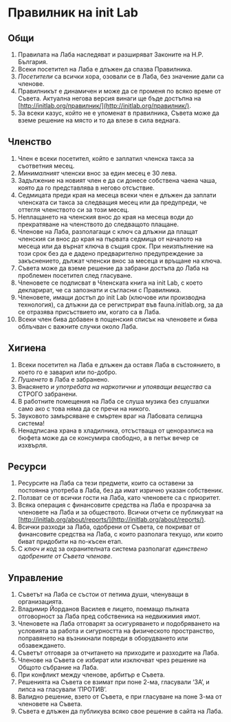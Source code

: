 # Правилник на init Lab

## Общи

1. Правилата на Лаба наследяват и разширяват Законите на Н.Р. България.
2. Всеки посетител на Лаба е длъжен да спазва Правилника.
3. *Посетители* са всички хора, озовали се в Лаба, без значение дали са членове.
4. Правилникът е динамичен и може да се променя по всяко време от
   Съвета. Актуална негова версия винаги ще бъде достъпна на
   [http://initlab.org/правилник/](http://initlab.org/правилник/).
5. За всеки казус, който не е упоменат в правилника, Съвета може да вземе
   решение на място и то да влезе в сила веднага.

## Членство

1. Член е всеки посетител, който е заплатил членска такса за съответния месец.
2. *Минималният* членски внос за един месец е 30 лева.
3. Задължение на новият член е да си донесе собствена чаена чаша, която да го
   представлява в негово отсъствие.
4. Седмицата преди края на месеца всеки член е длъжен да заплати членската си
   такса за следващия месец или да предупреди, че оттегля членството си за този
   месец.
5. Неплащането на членския внос до края на месеца води до прекратяване на
   членството до следващото плащане.
6. Членове на Лаба, разполагащи с ключ са длъжни да плащат членския си внос до
   края на първата седмица от началото на месеца или да върнат ключа в същия
   срок. При неизпълнение на този срок без да е дадено предварително
   предупреждение за закъснението, дължат членски внос за месеца и връщане на
   ключа.
7. Съвета може да вземе решение да забрани достъпа до Лаба на проблемен
   посетител след гласуване.
8. Членовете се подписват в Членската книга на init Lab, с което декларират, че
   са запознати и съгласни с Правилника.
9. Членовете, имащи достъп до init Lab (ключове или производна технология), са
   длъжни да се регистрират във fauna.initlab.org, за да се отразява
   присъствието им, когато са в Лаба.
10. Всеки член бива добавен в пощенския списък на членовете и бива облъчван с
    важните случки около Лаба.

## Хигиена

1. Всеки посетител на Лаба е длъжен да оставя Лаба в състоянието, в което го е
   заварил или по-добро.
2. *Пушенето* в Лаба е забранено.
3. Внасянето *и употребата на наркотични и упояващи вещества* са СТРОГО
   забранени.
4. В работните помещения на Лаба се слуша музика без слушалки само ако с това
   няма да се пречи на никого.
5. Звуковото замърсяване е смъртен враг на Лабовата селищна система!
6. Ненадписана храна в хладилника, отсъстваща от ценоразписа на бюфета може да
   се консумира свободно, а в петък вечер се изхвърля.

## Ресурси

1. Ресурсите на Лаба са тези предмети, които са оставени за постоянна употреба в
   Лаба, без да имат изрично указан собственик.
2. Ползват се от всички гости на Лаба, като членовете са с приоритет.
3. Всяка операция с финансовите средства на Лаба е прозрачна за членовете на
   Лабa и за обществото. Всички отчети се публикуват на
   [http://initlab.org/about/reports/](http://initlab.org/about/reports/).
4. Всички разходи за Лаба, одобрени от Съвета, се покриват от финансовите
   средства на Лаба, с които разполага текущо, или които биват придобити на
   по-късен етап.
5. С *ключ и код* за охранителната система разполагат *единствено одобрените от
   Съвета членове*.

## Управление

1. Съветът на Лаба се състои от петима души, членуващи в организацията.
2. Владимир Йорданов Василев е лицето, поемащо пълната отговорност за Лаба 
   пред собственика на недвижимия имот.
3. Членовете на Лаба отговарят за осигуряването и подобряването на условията за
   работа и сигурността на физическото пространство, поправянето на възникнали
   повреди в оборудването или обзавеждането.
4. Съветът отговаря за отчитането на приходите и разходите на Лаба.
5. Членове на Съвета се избират или изключват чрез решение на Общото събрание на
   Лаба.
6. При конфликт между членове, арбитър е Съвета.
7. Решенията на Съвета се взимат при поне 2-ма, гласували ‘ЗА’, и липса на
   гласували ‘ПРОТИВ’.
8. Валидно решение, взето от Съвета, е при гласуване на поне 3-ма от членовете на
   Съвета.
9. Съвета е длъжен да публикува всяко свое решение в сайта на Лаба.
